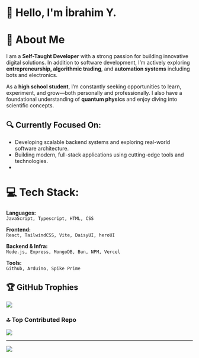 # 👋 Hello, I'm İbrahim Y.

# 💫 About Me
I am a **Self-Taught Developer** with a strong passion for building innovative digital solutions.
In addition to software development, I’m actively exploring **entrepreneurship, algorithmic trading**, and **automation systems** including bots and electronics.

As a **high school student**, I’m constantly seeking opportunities to learn, experiment, and grow—both personally and professionally.
I also have a foundational understanding of **quantum physics** and enjoy diving into scientific concepts.


## 🔍 Currently Focused On:
- Developing scalable backend systems and exploring real-world software architecture.
- Building modern, full-stack applications using cutting-edge tools and technologies.
- 
# 💻 Tech Stack:
**Languages:**  
`JavaScript, Typescript, HTML, CSS`

**Frontend:** <br>
`React, TailwindCSS, Vite, DaisyUI, heroUI`

**Backend & Infra:** <br>
`Node.js, Express, MongoDB, Bun, NPM, Vercel`

**Tools:** <br>
`Github, Arduino, Spike Prime`

## 🏆 GitHub Trophies
![](https://github-profile-trophy.vercel.app/?username=softyagmur&theme=radical&no-frame=false&no-bg=false&margin-w=4)

### 🔝 Top Contributed Repo
![](https://github-contributor-stats.vercel.app/api?username=softyagmur&limit=5&theme=dark&combine_all_yearly_contributions=true)

---
[![](https://visitcount.itsvg.in/api?id=softyagmur&icon=0&color=0)](https://visitcount.itsvg.in)
